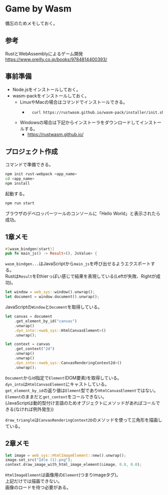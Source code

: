 # Game by Wasm

備忘のためメモしておく。

## 参考

RustとWebAssemblyによるゲーム開発  
https://www.oreilly.co.jp/books/9784814400393/

## 事前準備

- Node.jsをインストールしておく。
- wasm-packをインストールしておく。
  - LinuxやMacの場合はコマンドでインストールできる。
    - ```sh
        curl https://rustwasm.github.io/wasm-pack/installer/init.sh -sSf | sh
        ```
  - Windowsの場合は下記からインストーラをダウンロードしてインストールする。
    - https://rustwasm.github.io/

## プロジェクト作成

コマンドで準備できる。

```sh
npm init rust-webpack <app_name>
cd <app_name>
npm install
```

起動する。

```sh
npm run start
```

ブラウザのデベロッパーツールのコンソールに「Hello World」と表示されたら成功。

## 1章メモ

```rust
#[wasm_bindgen(start)]
pub fn main_js() -> Result<(), JsValue> {
```

`wasm_bindgen...`はJavaScriptから`main_js`を呼び出せるようエクスポートする。  
Rustは`Result`をEthierっぽい感じで結果を表現している(Leftが失敗、Rightが成功)。  


```rust
let window = web_sys::window().unwrap();
let document = window.document().unwrap();
```

JavaScriptの`Window`と`Document`を取得している。  

```rust
let canvas = document
    .get_element_by_id("canvas")
    .unwrap()
    .dyn_into::<web_sys::HtmlCanvasElement>()
    .unwrap();

let context = canvas
    .get_context("2d")
    .unwrap()
    .unwrap()
    .dyn_into::<web_sys::CanvasRenderingContext2d>()
    .unwrap();
```

`Document`からid指定で`Element`(DOM要素)を取得している。  
`dyn_into`は`HtmlCanvasElement`にキャストしている。  
`get_element_by_id`の返り値は`Element`型であり`HtmlCanvasElement`ではない。  
`Element`のままだと`get_context`をコールできない。  
(JavaScriptは動的型付け言語のためオブジェクトにメソッドがあればコールできる(なければ例外発生))  

`draw_triangle`は`CanvasRenderingContext2D`のメソッドを使って三角形を描画している。  

## 2章メモ

```rust
let image = web_sys::HtmlImageElement::new().unwrap();
image.set_src("Idle (1).png");
context.draw_image_with_html_image_element(&image, 0.0, 0.0);
```

`HtmlImageElement`は画像用の`Element`(つまりimageタグ)。  
上記だけでは描画できない。  
画像のロードを待つ必要がある。  

